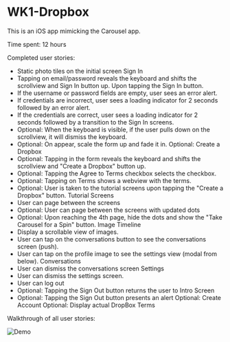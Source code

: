 # WK1-Dropbox

This is an iOS app mimicking the Carousel app.

Time spent: 12 hours

Completed user stories:
- Static photo tiles on the initial screen
Sign In
- Tapping on email/password reveals the keyboard and shifts the scrollview and Sign In button up.
Upon tapping the Sign In button.
- If the username or password fields are empty, user sees an error alert.
- If credentials are incorrect, user sees a loading indicator for 2 seconds followed by an error alert.
- If the credentials are correct, user sees a loading indicator for 2 seconds followed by a transition to the Sign In screens.
- Optional: When the keyboard is visible, if the user pulls down on the scrollview, it will dismiss the keyboard.
- Optional: On appear, scale the form up and fade it in.
Optional: Create a Dropbox
- Optional: Tapping in the form reveals the keyboard and shifts the scrollview and "Create a Dropbox" button up.
- Optional: Tapping the Agree to Terms checkbox selects the checkbox.
- Optional: Tapping on Terms shows a webview with the terms.
- Optional: User is taken to the tutorial screens upon tapping the "Create a Dropbox" button.
Tutorial Screens
- User can page between the screens
- Optional: User can page between the screens with updated dots
- Optional: Upon reaching the 4th page, hide the dots and show the "Take Carousel for a Spin" button.
Image Timeline
- Display a scrollable view of images.
- User can tap on the conversations button to see the conversations screen (push).
- User can tap on the profile image to see the settings view (modal from below).
Conversations
- User can dismiss the conversations screen
Settings
- User can dismiss the settings screen.
- User can log out
- Optional: Tapping the Sign Out button returns the user to Intro Screen
- Optional: Tapping the Sign Out button presents an alert
Optional: Create Account
Optional: Display actual DropBox Terms


Walkthrough of all user stories:

![Demo](dropboxDemo.gif)
